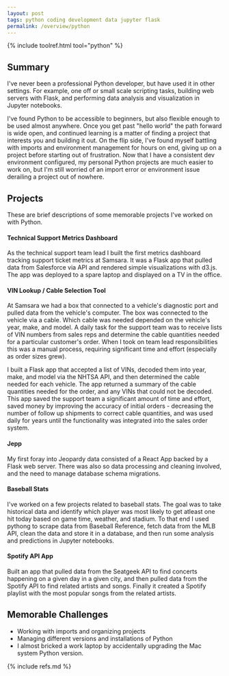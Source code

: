 ```yaml
---
layout: post
tags: python coding development data jupyter flask
permalink: /overview/python
---
```


{% include toolref.html tool="python" %}

## Summary

I've never been a professional Python developer, but have used it in other settings. For example, one off or small scale scripting tasks, building web servers with Flask, and performing data analysis and visualization in Jupyter notebooks.

I've found Python to be accessible to beginners, but also flexible enough to be used almost anywhere. Once you get past "hello world" the path forward is wide open, and continued learning is a matter of finding a project that interests you and building it out. On the flip side, I've found myself battling with imports and environment management for hours on end, giving up on a project before starting out of frustration. Now that I have a consistent dev environment configured, my personal Python projects are much easier to work on, but I'm still worried of an import error or environment issue derailing a project out of nowhere.

## Projects

These are brief descriptions of some memorable projects I've worked on with Python.

#### Technical Support Metrics Dashboard

As the technical support team lead I built the first metrics dashboard tracking support ticket metrics at Samsara. It was a Flask app that pulled data from Salesforce via API and rendered simple visualizations with d3.js. The app was deployed to a spare laptop and displayed on a TV in the office.

#### VIN Lookup / Cable Selection Tool

At Samsara we had a box that connected to a vehicle's diagnostic port and pulled data from the vehicle's computer. The box was connected to the vehicle via a cable. Which cable was needed depended on the vehicle's year, make, and model. A daily task for the support team was to receive lists of VIN numbers from sales reps and determine the cable quantities needed for a particular customer's order. When I took on team lead responsibilities this was a manual process, requiring significant time and effort (especially as order sizes grew).

I built a Flask app that accepted a list of VINs, decoded them into year, make, and model via the NHTSA API, and then determined the cable needed for each vehicle. The app returned a summary of the cable quantities needed for the order, and any VINs that could not be decoded. This app saved the support team a significant amount of time and effort, saved money by improving the accuracy of initial orders - decreasing the number of follow up shipments to correct cable quantities, and was used daily for years until the functionality was integrated into the sales order system.

#### Jepp

My first foray into Jeopardy data consisted of a React App backed by a Flask web server. There was also so data processing and cleaning involved, and the need to manage database schema migrations.

#### Baseball Stats

I've worked on a few projects related to baseball stats. The goal was to take historical data and identify which player was most likely to get atleast one hit today based on game time, weather, and stadium. To that end I used pythong to scrape data from Baseball Reference, fetch data from the MLB API, clean the data and store it in a database, and then run some analysis and predictions in Jupyter notebooks.

#### Spotify API App

Built an app that pulled data from the Seatgeek API to find concerts happening on a given day in a given city, and then pulled data from the Spotify API to find related artists and songs. Finally it created a Spotify playlist with the most popular songs from the related artists.


## Memorable Challenges

- Working with imports and organizing projects
- Managing different versions and installations of Python
- I almost bricked a work laptop by accidentally upgrading the Mac system Python version. 

{% include refs.md %}